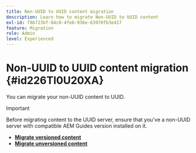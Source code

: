 ```yaml
---
title: Non-UUID to UUID content migration
description: Learn how to migrate Non-UUID to UUID content
exl-id: f8b723bf-84c0-4fe6-936e-63970fb3e417
feature: Migration
role: Admin
level: Experienced
---
```

# Non-UUID to UUID content migration {#id226TI0U20XA}


You can migrate your non-UUID content to UUID. 

>[!IMPORTANT]
>
> Before migrating content to the UUID server, ensure that you've a non-UUID server with compatible AEM Guides version  installed on it.



* [**Migrate versioned content**](./migrate-non-uuid-uuid-with-versions.md)
* [**Migrate unversioned content**](./migrate-non-uuid-uuid-without-versions.md)
